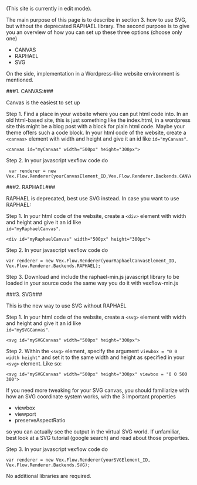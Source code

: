 (This site is currently in edit mode).

The main purpose of this page is to describe in section 3. how to use SVG, but without the deprecated RAPHAEL library. 
The second purpose is to give you an overview of how you can set up these three options (choose only one)

* CANVAS 
* RAPHAEL
* SVG

On the side, implementation in a Wordpress-like website environment is mentioned.

###1. CANVAS:###

Canvas is the easiest to set up

Step 1. Find a place in your website where you can put html code into. In an old html-based site, this is just something like the index.html, in a wordpress site this might be a blog post with a block for plain html code. Maybe your theme offers such a code block. In your html code of the website, create a ``<canvas>`` element with width and height and give it an id like ``id="myCanvas"``.

    <canvas id="myCanvas" width="500px" height="300px">

Step 2. In your javascript vexflow code do   
     
     var renderer = new Vex.Flow.Renderer(yourCanvasElement_ID,Vex.Flow.Renderer.Backends.CANVAS);     


###2. RAPHAEL###

RAPHAEL is deprecated, best use SVG instead. In case you want to use RAPHAEL:

Step 1. In your html code of the website, create a ``<div>`` element with width and height and give it an id like   
        ``id="myRaphaelCanvas"``.

    <div id="myRaphaelCanvas" width="500px" height="300px">

Step 2. In your javascript vexflow code do   
        
    var renderer = new Vex.Flow.Renderer(yourRaphaelCanvasElement_ID, Vex.Flow.Renderer.Backends.RAPHAEL); 

Step 3. Download and include the raphael-min.js javascript library to be loaded in your source code the same way you do it with vexflow-min.js

###3. SVG###

This is the new way to use SVG without RAPHAEL

Step 1. In your html code of the website, create a ``<svg>`` element with width and height and give it an id like   
        ``id="mySVGCanvas"``.

    <svg id="mySVGCanvas" width="500px" height="300px">

Step 2. Within the ``<svg>`` element, specify the argument ``viewbox = "0 0 width height"`` and set it to the same width and height as specified in your ``<svg>`` element. Like so:

    <svg id="mySVGCanvas" width="500px" height="300px" viewbox = "0 0 500 300">

If you need more tweaking for your SVG canvas, you should familiarize with how an SVG coordinate system works, with the 3 important properties

* viewbox
* viewport 
* preserveAspectRatio 

so you can actually see the output in the virtual SVG world. If unfamiliar, best look at a SVG tutorial (google search) and read about those properties.

Step 3. In your javascript vexflow code do
 
    var renderer = new Vex.Flow.Renderer(yourSVGElement_ID, Vex.Flow.Renderer.Backends.SVG);

No additional libraries are required.